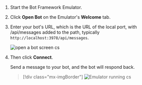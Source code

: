 <!-- Include under ## Start the Emulator and connect your bot H2 header -->

1. Start the Bot Framework Emulator.

1. Click **Open Bot** on the Emulator's **Welcome** tab.

1. Enter your bot's URL, which is the URL of the local port, with /api/messages added to the path, typically `http://localhost:3978/api/messages`.

   <!--This is the same process in the Emulator for all three languages.-->
   ![open a bot screen cs](~/media/python/quickstart/open-bot.png)

1. Then click **Connect**.

   Send a message to your bot, and the bot will respond back.

   > [!div class="mx-imgBorder"]
   > ![Emulator running cs](~/media/emulator-v4/cs-quickstart.png)
